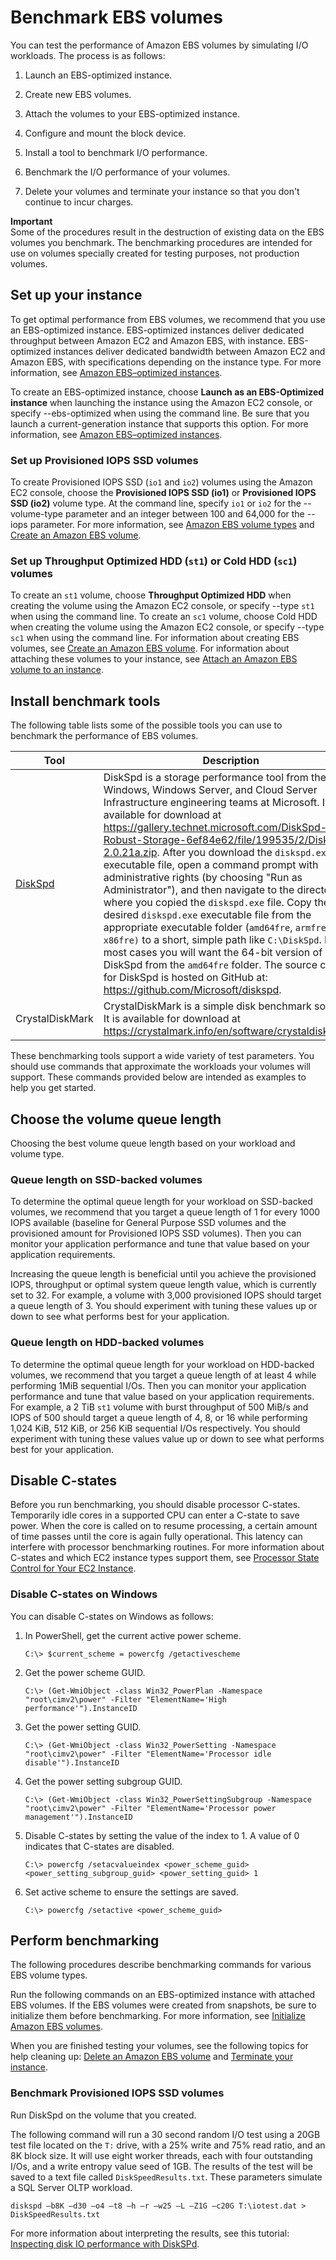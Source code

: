 # Benchmark EBS volumes<a name="benchmark_procedures"></a>

You can test the performance of Amazon EBS volumes by simulating I/O workloads\. The process is as follows:

1. Launch an EBS\-optimized instance\.

1. Create new EBS volumes\.

1. Attach the volumes to your EBS\-optimized instance\.

1. Configure and mount the block device\.

1. Install a tool to benchmark I/O performance\.

1. Benchmark the I/O performance of your volumes\.

1. Delete your volumes and terminate your instance so that you don't continue to incur charges\.

**Important**  
Some of the procedures result in the destruction of existing data on the EBS volumes you benchmark\. The benchmarking procedures are intended for use on volumes specially created for testing purposes, not production volumes\.

## Set up your instance<a name="set_up_instance"></a>

To get optimal performance from EBS volumes, we recommend that you use an EBS\-optimized instance\. EBS\-optimized instances deliver dedicated throughput between Amazon EC2 and Amazon EBS, with instance\. EBS\-optimized instances deliver dedicated bandwidth between Amazon EC2 and Amazon EBS, with specifications depending on the instance type\. For more information, see [Amazon EBS–optimized instances](ebs-optimized.md)\.

To create an EBS\-optimized instance, choose **Launch as an EBS\-Optimized instance** when launching the instance using the Amazon EC2 console, or specify \-\-ebs\-optimized when using the command line\. Be sure that you launch a current\-generation instance that supports this option\. For more information, see [Amazon EBS–optimized instances](ebs-optimized.md)\.

### Set up Provisioned IOPS SSD volumes<a name="setupPIOPS"></a>

To create Provisioned IOPS SSD \(`io1` and `io2`\) volumes using the Amazon EC2 console, choose the **Provisioned IOPS SSD \(io1\)** or **Provisioned IOPS SSD \(io2\)** volume type\. At the command line, specify `io1` or `io2` for the \-\-volume\-type parameter and an integer between 100 and 64,000 for the \-\-iops parameter\. For more information, see [Amazon EBS volume types](ebs-volume-types.md) and [Create an Amazon EBS volume](ebs-creating-volume.md)\.

### Set up Throughput Optimized HDD \(`st1`\) or Cold HDD \(`sc1`\) volumes<a name="set_up_hdd"></a>

To create an `st1` volume, choose **Throughput Optimized HDD** when creating the volume using the Amazon EC2 console, or specify \-\-type `st1` when using the command line\. To create an `sc1` volume, choose Cold HDD when creating the volume using the Amazon EC2 console, or specify \-\-type `sc1` when using the command line\. For information about creating EBS volumes, see [Create an Amazon EBS volume](ebs-creating-volume.md)\. For information about attaching these volumes to your instance, see [Attach an Amazon EBS volume to an instance](ebs-attaching-volume.md)\.

## Install benchmark tools<a name="install_tools"></a>

The following table lists some of the possible tools you can use to benchmark the performance of EBS volumes\.


| Tool | Description | 
| --- | --- | 
| [DiskSpd](https://gallery.technet.microsoft.com/DiskSpd-A-Robust-Storage-6ef84e62) | DiskSpd is a storage performance tool from the Windows, Windows Server, and Cloud Server Infrastructure engineering teams at Microsoft\. It is available for download at [https://gallery\.technet\.microsoft\.com/DiskSpd\-A\-Robust\-Storage\-6ef84e62/file/199535/2/DiskSpd\-2\.0\.21a\.zip]( https://gallery.technet.microsoft.com/DiskSpd-A-Robust-Storage-6ef84e62/file/199535/2/DiskSpd-2.0.21a.zip)\. After you download the `diskspd.exe` executable file, open a command prompt with administrative rights \(by choosing "Run as Administrator"\), and then navigate to the directory where you copied the `diskspd.exe` file\.  Copy the desired `diskspd.exe` executable file from the appropriate executable folder \(`amd64fre`, `armfre` or `x86fre)` to a short, simple path like `C:\DiskSpd`\. In most cases you will want the 64\-bit version of DiskSpd from the `amd64fre` folder\.  The source code for DiskSpd is hosted on GitHub at: [https://github\.com/Microsoft/diskspd](https://github.com/Microsoft/diskspd)\. | 
|  CrystalDiskMark  | CrystalDiskMark is a simple disk benchmark software\. It is available for download at [https://crystalmark\.info/en/software/crystaldiskmark/](https://crystalmark.info/en/software/crystaldiskmark/)\. | 

These benchmarking tools support a wide variety of test parameters\. You should use commands that approximate the workloads your volumes will support\. These commands provided below are intended as examples to help you get started\.

## Choose the volume queue length<a name="UnderstandingQueueLength"></a>

Choosing the best volume queue length based on your workload and volume type\.

### Queue length on SSD\-backed volumes<a name="SSD_queue"></a>

To determine the optimal queue length for your workload on SSD\-backed volumes, we recommend that you target a queue length of 1 for every 1000 IOPS available \(baseline for General Purpose SSD volumes and the provisioned amount for Provisioned IOPS SSD volumes\)\. Then you can monitor your application performance and tune that value based on your application requirements\.

Increasing the queue length is beneficial until you achieve the provisioned IOPS, throughput or optimal system queue length value, which is currently set to 32\. For example, a volume with 3,000 provisioned IOPS should target a queue length of 3\. You should experiment with tuning these values up or down to see what performs best for your application\.

### Queue length on HDD\-backed volumes<a name="HDD_queue"></a>

To determine the optimal queue length for your workload on HDD\-backed volumes, we recommend that you target a queue length of at least 4 while performing 1MiB sequential I/Os\. Then you can monitor your application performance and tune that value based on your application requirements\. For example, a 2 TiB `st1` volume with burst throughput of 500 MiB/s and IOPS of 500 should target a queue length of 4, 8, or 16 while performing 1,024 KiB, 512 KiB, or 256 KiB sequential I/Os respectively\. You should experiment with tuning these values value up or down to see what performs best for your application\.

## Disable C\-states<a name="cstates"></a>

Before you run benchmarking, you should disable processor C\-states\. Temporarily idle cores in a supported CPU can enter a C\-state to save power\. When the core is called on to resume processing, a certain amount of time passes until the core is again fully operational\. This latency can interfere with processor benchmarking routines\. For more information about C\-states and which EC2 instance types support them, see [Processor State Control for Your EC2 Instance](https://docs.aws.amazon.com/AWSEC2/latest/UserGuide/processor_state_control.html)\.

### Disable C\-states on Windows<a name="windows-cstates"></a>

You can disable C\-states on Windows as follows:

1. In PowerShell, get the current active power scheme\.

   ```
   C:\> $current_scheme = powercfg /getactivescheme
   ```

1. Get the power scheme GUID\.

   ```
   C:\> (Get-WmiObject -class Win32_PowerPlan -Namespace "root\cimv2\power" -Filter "ElementName='High performance'").InstanceID          
   ```

1. Get the power setting GUID\.

   ```
   C:\> (Get-WmiObject -class Win32_PowerSetting -Namespace "root\cimv2\power" -Filter "ElementName='Processor idle disable'").InstanceID                  
   ```

1. Get the power setting subgroup GUID\.

   ```
   C:\> (Get-WmiObject -class Win32_PowerSettingSubgroup -Namespace "root\cimv2\power" -Filter "ElementName='Processor power management'").InstanceID
   ```

1. Disable C\-states by setting the value of the index to 1\. A value of 0 indicates that C\-states are disabled\.

   ```
   C:\> powercfg /setacvalueindex <power_scheme_guid> <power_setting_subgroup_guid> <power_setting_guid> 1
   ```

1. Set active scheme to ensure the settings are saved\.

   ```
   C:\> powercfg /setactive <power_scheme_guid>
   ```

## Perform benchmarking<a name="perform_benchmarking"></a>

The following procedures describe benchmarking commands for various EBS volume types\. 

Run the following commands on an EBS\-optimized instance with attached EBS volumes\. If the EBS volumes were created from snapshots, be sure to initialize them before benchmarking\. For more information, see [Initialize Amazon EBS volumes](ebs-initialize.md)\.

When you are finished testing your volumes, see the following topics for help cleaning up: [Delete an Amazon EBS volume](ebs-deleting-volume.md) and [Terminate your instance](terminating-instances.md)\.

### Benchmark Provisioned IOPS SSD volumes<a name="piops_benchmarking"></a>

Run DiskSpd on the volume that you created\.

The following command will run a 30 second random I/O test using a 20GB test file located on the `T:` drive, with a 25% write and 75% read ratio, and an 8K block size\. It will use eight worker threads, each with four outstanding I/Os, and a write entropy value seed of 1GB\. The results of the test will be saved to a text file called `DiskSpeedResults.txt`\. These parameters simulate a SQL Server OLTP workload\.

```
diskspd –b8K –d30 –o4 –t8 –h –r –w25 –L –Z1G –c20G T:\iotest.dat > DiskSpeedResults.txt
```

For more information about interpreting the results, see this tutorial: [Inspecting disk IO performance with DiskSPd](https://sqlperformance.com/2015/08/io-subsystem/diskspd-test-storage)\.